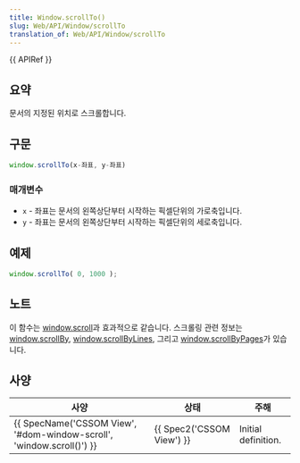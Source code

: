 ```yaml
---
title: Window.scrollTo()
slug: Web/API/Window/scrollTo
translation_of: Web/API/Window/scrollTo
---
```

{{ APIRef }}

## 요약

문서의 지정된 위치로 스크롤합니다.

## 구문

```js
window.scrollTo(x-좌표, y-좌표)
```

### 매개변수

- `x` - 좌표는 문서의 왼쪽상단부터 시작하는 픽셀단위의 가로축입니다.
- `y` - 좌표는 문서의 왼쪽상단부터 시작하는 픽셀단위의 세로축입니다.

## 예제

```js
window.scrollTo( 0, 1000 );
```

## 노트

이 함수는 [window.scroll](/ko/docs/DOM/Window.scroll)과 효과적으로 같습니다. 스크롤링 관련 정보는 [window.scrollBy](/ko/docs/DOM/Window.scrollBy), [window.scrollByLines](/ko/docs/DOM/Window.scrollByLines), 그리고 [window.scrollByPages](/ko/docs/DOM/Window.scrollByPages)가 있습니다.

## 사양

| 사양                                                                                         | 상태                             | 주해                |
| -------------------------------------------------------------------------------------------- | -------------------------------- | ------------------- |
| {{ SpecName('CSSOM View', '#dom-window-scroll', 'window.scroll()') }} | {{ Spec2('CSSOM View') }} | Initial definition. |
